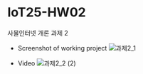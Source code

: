 # IoT25-HW02
사물인터넷 개론 과제 2

- Screenshot of working project
![과제2_1](https://github.com/user-attachments/assets/3ae98266-e76b-4a7a-9d6e-6e0150e5eb84)

- Video
![과제2_2 (2)](https://github.com/user-attachments/assets/0e86b135-84fa-4d2f-8c24-1230a4274798)
